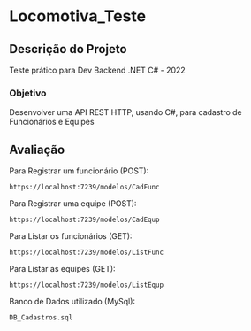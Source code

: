 # Locomotiva_Teste

## Descrição do Projeto
Teste prático para Dev Backend .NET C# - 2022

### Objetivo
Desenvolver uma API REST HTTP, usando C#, para cadastro de Funcionários e Equipes

## Avaliação

Para Registrar um funcionário (POST):

```
https://localhost:7239/modelos/CadFunc
```

Para Registrar uma equipe (POST):

```
https://localhost:7239/modelos/CadEqup
```

Para Listar os funcionários (GET):

```
https://localhost:7239/modelos/ListFunc
```

Para Listar as equipes (GET):

```
https://localhost:7239/modelos/ListEqup
```

Banco de Dados utilizado (MySql):

```
DB_Cadastros.sql
```


